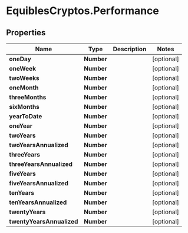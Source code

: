 # EquiblesCryptos.Performance

## Properties
Name | Type | Description | Notes
------------ | ------------- | ------------- | -------------
**oneDay** | **Number** |  | [optional] 
**oneWeek** | **Number** |  | [optional] 
**twoWeeks** | **Number** |  | [optional] 
**oneMonth** | **Number** |  | [optional] 
**threeMonths** | **Number** |  | [optional] 
**sixMonths** | **Number** |  | [optional] 
**yearToDate** | **Number** |  | [optional] 
**oneYear** | **Number** |  | [optional] 
**twoYears** | **Number** |  | [optional] 
**twoYearsAnnualized** | **Number** |  | [optional] 
**threeYears** | **Number** |  | [optional] 
**threeYearsAnnualized** | **Number** |  | [optional] 
**fiveYears** | **Number** |  | [optional] 
**fiveYearsAnnualized** | **Number** |  | [optional] 
**tenYears** | **Number** |  | [optional] 
**tenYearsAnnualized** | **Number** |  | [optional] 
**twentyYears** | **Number** |  | [optional] 
**twentyYearsAnnualized** | **Number** |  | [optional] 
